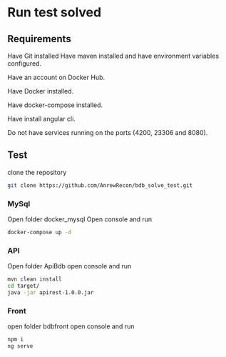 # Run test solved
## Requirements

Have Git installed
Have maven installed and have environment variables configured.

Have an account on Docker Hub.

Have Docker installed.

Have docker-compose installed.

Have install angular cli.

Do not have services running on the ports (4200, 23306 and 8080).

## Test
clone the repository
```bash
git clone https://github.com/AnrewRecon/bdb_solve_test.git
```

### MySql
Open folder docker_mysql
Open console and run 

```bash
docker-compose up -d
```

### API
Open folder ApiBdb
open console and run 


```bash
mvn clean install
cd target/
java -jar apirest-1.0.0.jar
```

### Front
open folder bdbfront
open console and run
```bash
npm i
ng serve
```
